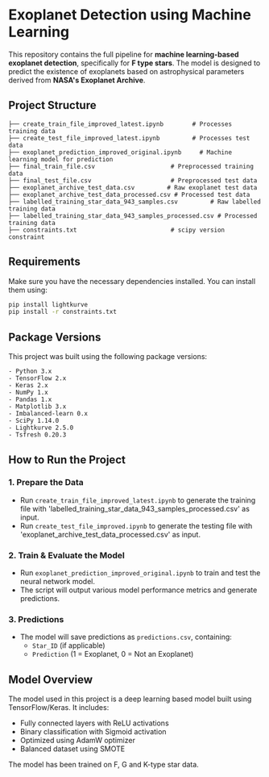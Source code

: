 # Exoplanet Detection using Machine Learning

This repository contains the full pipeline for **machine learning-based exoplanet detection**, specifically for **F type stars**. The model is designed to predict the existence of exoplanets based on astrophysical parameters derived from **NASA's Exoplanet Archive**.

## Project Structure
```
├── create_train_file_improved_latest.ipynb        # Processes training data
├── create_test_file_improved_latest.ipynb         # Processes test data
├── exoplanet_prediction_improved_original.ipynb     # Machine learning model for prediction
├── final_train_file.csv                     # Preprocessed training data
├── final_test_file.csv                      # Preprocessed test data
├── exoplanet_archive_test_data.csv         # Raw exoplanet test data
├── exoplanet_archive_test_data_processed.csv # Processed test data
├── labelled_training_star_data_943_samples.csv         # Raw labelled training data
├── labelled_training_star_data_943_samples_processed.csv # Processed training data
├── constraints.txt                          # scipy version constraint
```

## Requirements
Make sure you have the necessary dependencies installed. You can install them using:
```bash
pip install lightkurve
pip install -r constraints.txt
```

## Package Versions
This project was built using the following package versions:
```
- Python 3.x
- TensorFlow 2.x
- Keras 2.x
- NumPy 1.x
- Pandas 1.x
- Matplotlib 3.x
- Imbalanced-learn 0.x
- SciPy 1.14.0
- Lightkurve 2.5.0
- Tsfresh 0.20.3
```

## How to Run the Project
### **1. Prepare the Data**
- Run `create_train_file_improved_latest.ipynb` to generate the training file with 'labelled_training_star_data_943_samples_processed.csv' as input.
- Run `create_test_file_improved.ipynb` to generate the testing file with 'exoplanet_archive_test_data_processed.csv' as input.

### **2. Train & Evaluate the Model**
- Run `exoplanet_prediction_improved_original.ipynb` to train and test the neural network model.
- The script will output various model performance metrics and generate predictions.

### **3. Predictions**
- The model will save predictions as `predictions.csv`, containing:
  - `Star_ID` (if applicable)
  - `Prediction` (1 = Exoplanet, 0 = Not an Exoplanet)

## Model Overview
The model used in this project is a deep learning based model built using TensorFlow/Keras. It includes:
- Fully connected layers with ReLU activations
- Binary classification with Sigmoid activation
- Optimized using AdamW optimizer
- Balanced dataset using SMOTE
  
The model has been trained on F, G and K-type star data.

